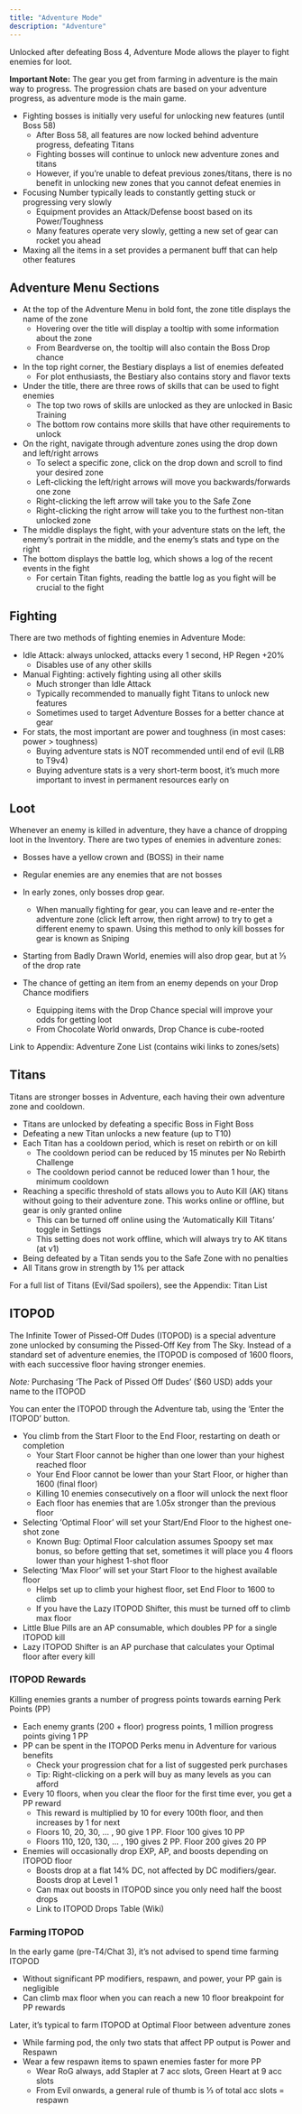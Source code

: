 ```yaml
---
title: "Adventure Mode"
description: "Adventure"
---
```


Unlocked after defeating Boss 4, Adventure Mode allows the player to fight enemies for loot.

**Important Note:** The gear you get from farming in adventure is the main way to progress. The progression chats are based on your adventure progress, as adventure mode is the main game.
- Fighting bosses is initially very useful for unlocking new features (until Boss 58)
    - After Boss 58, all features are now locked behind adventure progress, defeating Titans
    - Fighting bosses will continue to unlock new adventure zones and titans
    - However, if you’re unable to defeat previous zones/titans, there is no benefit in unlocking new zones that you cannot defeat enemies in
- Focusing Number typically leads to constantly getting stuck or progressing very slowly
    - Equipment provides an Attack/Defense boost based on its Power/Toughness
    - Many features operate very slowly, getting a new set of gear can rocket you ahead
- Maxing all the items in a set provides a permanent buff that can help other features

## Adventure Menu Sections
- At the top of the Adventure Menu in bold font, the zone title displays the name of the zone
    - Hovering over the title will display a tooltip with some information about the zone
    - From Beardverse on, the tooltip will also contain the Boss Drop chance
- In the top right corner, the Bestiary displays a list of enemies defeated
    - For plot enthusiasts, the Bestiary also contains story and flavor texts
- Under the title, there are three rows of skills that can be used to fight enemies
    - The top two rows of skills are unlocked as they are unlocked in Basic Training
    - The bottom row contains more skills that have other requirements to unlock
- On the right, navigate through adventure zones using the drop down and left/right arrows
    - To select a specific zone, click on the drop down and scroll to find your desired zone
    - Left-clicking the left/right arrows will move you backwards/forwards one zone
    - Right-clicking the left arrow will take you to the Safe Zone
    - Right-clicking the right arrow will take you to the furthest non-titan unlocked zone
- The middle displays the fight, with your adventure stats on the left, the enemy’s portrait in the middle, and the enemy’s stats and type on the right
- The bottom displays the battle log, which shows a log of the recent events in the fight
    - For certain Titan fights, reading the battle log as you fight will be crucial to the fight

## Fighting

There are two methods of fighting enemies in Adventure Mode:
- Idle Attack: always unlocked, attacks every 1 second, HP Regen +20%
    - Disables use of any other skills
- Manual Fighting: actively fighting using all other skills
    - Much stronger than Idle Attack
    - Typically recommended to manually fight Titans to unlock new features
    - Sometimes used to target Adventure Bosses for a better chance at gear
- For stats, the most important are power and toughness (in most cases: power > toughness)
    - Buying adventure stats is NOT recommended until end of evil (LRB to T9v4)
    - Buying adventure stats is a very short-term boost, it’s much more important to invest in permanent resources early on

## Loot

Whenever an enemy is killed in adventure, they have a chance of dropping loot in the Inventory. There are two types of enemies in adventure zones:
- Bosses have a yellow crown and (BOSS) in their name
- Regular enemies are any enemies that are not bosses

- In early zones, only bosses drop gear.
    - When manually fighting for gear, you can leave and re-enter the adventure zone (click left arrow, then right arrow) to try to get a different enemy to spawn. Using this method to only kill bosses for gear is known as Sniping
- Starting from Badly Drawn World, enemies will also drop gear, but at ⅓ of the drop rate
- The chance of getting an item from an enemy depends on your Drop Chance modifiers
    - Equipping items with the Drop Chance special will improve your odds for getting loot
    - From Chocolate World onwards, Drop Chance is cube-rooted


Link to Appendix: Adventure Zone List (contains wiki links to zones/sets)

## Titans

Titans are stronger bosses in Adventure, each having their own adventure zone and cooldown.

- Titans are unlocked by defeating a specific Boss in Fight Boss
- Defeating a new Titan unlocks a new feature (up to T10)
- Each Titan has a cooldown period, which is reset on rebirth or on kill
    - The cooldown period can be reduced by 15 minutes per No Rebirth Challenge
    - The cooldown period cannot be reduced lower than 1 hour, the minimum cooldown
- Reaching a specific threshold of stats allows you to Auto Kill (AK) titans without going to their adventure zone. This works online or offline, but gear is only granted online
    - This can be turned off online using the ‘Automatically Kill Titans’ toggle in Settings
    - This setting does not work offline, which will always try to AK titans (at v1)
- Being defeated by a Titan sends you to the Safe Zone with no penalties
- All Titans grow in strength by 1% per attack

For a full list of Titans (Evil/Sad spoilers), see the Appendix: Titan List

## ITOPOD

The Infinite Tower of Pissed-Off Dudes (ITOPOD) is a special adventure zone unlocked by consuming the Pissed-Off Key from The Sky. Instead of a standard set of adventure enemies, the ITOPOD is composed of 1600 floors, with each successive floor having stronger enemies.

*Note:* Purchasing ‘The Pack of Pissed Off Dudes’ ($60 USD) adds your name to the ITOPOD

You can enter the ITOPOD through the Adventure tab, using the ‘Enter the ITOPOD’ button.
- You climb from the Start Floor to the End Floor, restarting on death or completion
    - Your Start Floor cannot be higher than one lower than your highest reached floor
    - Your End Floor cannot be lower than your Start Floor, or higher than 1600 (final floor)
    - Killing 10 enemies consecutively on a floor will unlock the next floor
    - Each floor has enemies that are 1.05x stronger than the previous floor
- Selecting ‘Optimal Floor’ will set your Start/End Floor to the highest one-shot zone
    - Known Bug: Optimal Floor calculation assumes Spoopy set max bonus, so before getting that set, sometimes it will place you 4 floors lower than your highest 1-shot floor
- Selecting ‘Max Floor’ will set your Start Floor to the highest available floor
    - Helps set up to climb your highest floor, set End Floor to 1600 to climb
    - If you have the Lazy ITOPOD Shifter, this must be turned off to climb max floor
- Little Blue Pills are an AP consumable, which doubles PP for a single ITOPOD kill
- Lazy ITOPOD Shifter is an AP purchase that calculates your Optimal floor after every kill

### ITOPOD Rewards

Killing enemies grants a number of progress points towards earning Perk Points (PP)
- Each enemy grants (200 + floor) progress points, 1 million progress points giving 1 PP
- PP can be spent in the ITOPOD Perks menu in Adventure for various benefits
    - Check your progression chat for a list of suggested perk purchases
    - Tip: Right-clicking on a perk will buy as many levels as you can afford
- Every 10 floors, when you clear the floor for the first time ever, you get a PP reward
    - This reward is multiplied by 10 for every 100th floor, and then increases by 1 for next
    - Floors 10, 20, 30, … , 90 give 1 PP. Floor 100 gives 10 PP
    - Floors 110, 120, 130, … , 190 gives 2 PP. Floor 200 gives 20 PP
- Enemies will occasionally drop EXP, AP, and boosts depending on ITOPOD floor
    - Boosts drop at a flat 14% DC, not affected by DC modifiers/gear. Boosts drop at Level 1
    - Can max out boosts in ITOPOD since you only need half the boost drops
    - Link to ITOPOD Drops Table (Wiki)

### Farming ITOPOD
In the early game (pre-T4/Chat 3), it’s not advised to spend time farming ITOPOD
- Without significant PP modifiers, respawn, and power, your PP gain is negligible
- Can climb max floor when you can reach a new 10 floor breakpoint for PP rewards

Later, it’s typical to farm ITOPOD at Optimal Floor between adventure zones
- While farming pod, the only two stats that affect PP output is Power and Respawn
- Wear a few respawn items to spawn enemies faster for more PP
    - Wear RoG always, add Stapler at 7 acc slots, Green Heart at 9 acc slots
    - From Evil onwards, a general rule of thumb is ⅓ of total acc slots = respawn
